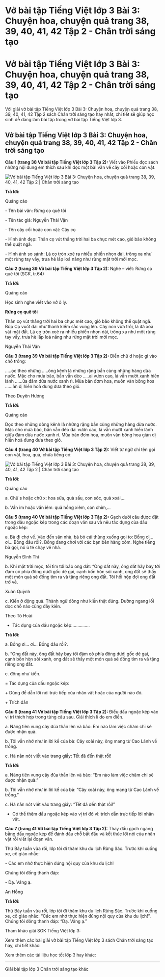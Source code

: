 # Vở bài tập Tiếng Việt lớp 3 Bài 3: Chuyện hoa, chuyện quả trang 38, 39, 40, 41, 42 Tập 2 - Chân trời sáng tạo

# Vở bài tập Tiếng Việt lớp 3 Bài 3: Chuyện hoa, chuyện quả trang 38, 39, 40, 41, 42 Tập 2 - Chân trời sáng tạo

Với giải vở bài tập Tiếng Việt lớp 3 Bài 3: Chuyện hoa, chuyện quả trang 38, 39, 40, 41, 42 Tập 2 sách Chân trời sáng tạo hay nhất, chi tiết sẽ giúp học sinh dễ dàng làm bài tập trong vở bài tập Tiếng Việt lớp 3.

## Vở bài tập Tiếng Việt lớp 3 Bài 3: Chuyện hoa, chuyện quả trang 38, 39, 40, 41, 42 Tập 2 - Chân trời sáng tạo

**Câu 1 (trang 38 Vở bài tập Tiếng Việt lớp 3 Tập 2):** Viết vào Phiếu đọc sách những nội dung em thích sau khi đọc một bài văn về cây cối hoặc con vật.

![Vở bài tập Tiếng Việt lớp 3 Bài 3: Chuyện hoa, chuyện quả trang 38, 39, 40, 41, 42 Tập 2 | Chân trời sáng tạo](https://vietjack.com/vbt-tieng-viet-3-ct/images/bai-3-chuyen-hoa-chuyen-qua.PNG)

**Trả lời:**

Quảng cáo

\- Tên bài văn: Rừng cọ quê tôi

\- Tên tác giả: Nguyễn Thái Vận

\- Tên cây cối hoặc con vật: Cây cọ

\- Hình ảnh đẹp: Thân cọ vút thẳng trời hai ba chục mét cao, gió bão không thể quật ngã.

\- Hình ảnh so sánh: Lá cọ tròn xoè ra nhiều phiến nhọn dài, trông xa như một rừng tay vẫy, trưa hè lấp loá nắng như rừng mặt trời mới mọc.

**Câu 2 (trang 39 Vở bài tập Tiếng Việt lớp 3 Tập 2):** Nghe – viết: Rừng cọ quê tôi (SGK, tr.64)

**Trả lời:**

Quảng cáo

Học sinh nghe viết vào vở ô ly.

**Rừng cọ quê tôi**

Thân cọ vút thẳng trời hai ba chục mét cao, gió bão không thể quật ngã. Búp Cọ vuốt dài như thanh kiếm sắc vung lên. Cây non vừa trồi, là đã xoà sát mặt đất. Lá cọ tròn xoè ra nhiều phiến nhọn dài, trông xa như một rừng tay vẫy, trưa hè lấp loá nắng như rừng mặt trời mới mọc.

Nguyễn Thái Vận

**Câu 3 (trang 39 Vở bài tập Tiếng Việt lớp 3 Tập 2):** Điền chữ d hoặc gi vào chỗ trống:

…..ọc theo những …..òng kênh là những rặng bần cùng những hàng dừa nước. Mặc cho mưa bão, bần vẫn dẻo …..ai vươn cao, lá vẫn mướt xanh hiền lành ……ữa đám dừa nước xanh rì. Mùa bản đơm hoa, muôn vàn bông hoa ……ản dị hiền hoà đung đưa theo gió.

Theo Duyên Hương

**Trả lời:**

Quảng cáo

Dọc theo những dòng kênh là những rặng bần cùng những hàng dừa nước. Mặc cho mưa bão, bần vẫn dẻo dai vươn cao, lá vẫn mướt xanh hiền lành giữa đám dừa nước xanh rì. Mùa bản đơm hoa, muôn vàn bông hoa giản dị hiền hoà đung đưa theo gió.

**Câu 4 (trang 40 Vở bài tập Tiếng Việt lớp 3 Tập 2):** Viết từ ngữ chỉ tên gọi con vật, hoa, quả, chứa tiếng có:

![Vở bài tập Tiếng Việt lớp 3 Bài 3: Chuyện hoa, chuyện quả trang 38, 39, 40, 41, 42 Tập 2 | Chân trời sáng tạo](https://vietjack.com/vbt-tieng-viet-3-ct/images/bai-3-chuyen-hoa-chuyen-qua-1.PNG)

**Trả lời:**

Quảng cáo

a. Chữ s hoặc chữ x: hoa sữa, quả sấu, con sóc, quả xoài,...

b. Vần im hoặc vần iêm: quả hồng xiêm, con chim,...

**Câu 5 (trang 40 Vở bài tập Tiếng Việt lớp 3 Tập 2):** Gạch dưới câu được đặt trong dấu ngoặc kép trong các đoạn văn sau và nêu tác dụng của dấu ngoặc kép:

a. Bà đi chợ về. Vào đến sân nhà, bà bỏ cái thùng xuống gọi to: Bống ơi... ơi... Bống đâu rồi?. Bống đang chơi với các bạn bên hàng xóm. Nghe tiếng bà gọi, nó ù té chạy về nhà.

Nguyễn Đình Thi

b. Khi mặt trời mọc, tôi tìm tới bảo ong đất: “Ong đất này, ông đất hãy bay tới đám cỏ phía đông dưới gốc dẻ gai, cạnh bốn hòn sỏi xanh, ong đất sẽ thấy một món quà sẽ đồng tìm ra và tặng riêng ong đất. Tôi hồi hộp đợi ong đất trở về.

Xuân Quỳnh 

c. Kiến ở động quả. Thành ngữ đông như kiến thật đúng. Đường ngang lối dọc chỗ nào cũng đầy kiến.

Theo Tô Hoài

* Tác dụng của dấu ngoặc kép:…………..

**Trả lời:**

a. Bống ơi... ơi... Bống đâu rồi?.

b. “Ong đất này, ông đất hãy bay tới đám cỏ phía đông dưới gốc dẻ gai, cạnh bốn hòn sỏi xanh, ong đất sẽ thấy một món quà sẽ đồng tìm ra và tặng riêng ong đất.

c. đông như kiến.

= Tác dụng của dấu ngoặc kép: 

\+ Dùng để dẫn lời nói trực tiếp của nhân vật hoặc của người nào đó.

\+ Trích dẫn 

**Câu 6 (trang 41 Vở bài tập Tiếng Việt lớp 3 Tập 2):** Điều dấu ngoặc kép vào vị trí thích hợp trong từng câu sau. Giải thích lí do em điền.

a. Nàng tiên vung cây đũa thần lên và bảo: Em nào làm việc chăm chỉ sẽ được nhận quà. 

b. Tôi vẫn nhớ như in lời kể của bà: Cây xoài này, ông mang từ Cao Lãnh về trồng. 

c. Hà nắn nót viết vào trang giấy: Tết đã đến thật rồi!

**Trả lời:**

a. Nàng tiên vung cây đũa thần lên và bảo: “Em nào làm việc chăm chỉ sẽ được nhận quà.”

b. Tôi vẫn nhớ như in lời kể của bà: “Cây xoài này, ông mang từ Cao Lãnh về trồng.”

c. Hà nắn nót viết vào trang giấy: “Tết đã đến thật rồi!”

* Có thể thêm dấu ngoặc kép vào vị trí đó vì: trích dẫn trực tiếp lời nhân vật.

**Câu 7 (trang 41 Vở bài tập Tiếng Việt lớp 3 Tập 2):** Thay dấu gạch ngang bằng dấu ngoặc kép để đánh dấu chỗ bắt đầu và kết thúc lời nói của nhân vật rồi viết lại đoạn văn.

Thứ Bảy tuần vừa rồi, lớp tôi đi thăm khu du lịch Rừng Sác. Trước khi xuống xe, cô giáo nhắc:

\- Các em nhớ thực hiện đúng nội quy của khu du lịch! 

Chúng tôi đồng thanh đáp: 

\- Dạ. Vâng ạ.

An Hồng 

**Trả lời:**

Thứ Bảy tuần vừa rồi, lớp tôi đi thăm khu du lịch Rừng Sác. Trước khi xuống xe, cô giáo nhắc: “Các em nhớ thực hiện đúng nội quy của khu du lịch!”. Chúng tôi đồng thanh đáp: “Dạ. Vâng ạ.”

Tham khảo giải SGK Tiếng Việt lớp 3:

Xem thêm các bài giải vở bài tập Tiếng Việt lớp 3 sách Chân trời sáng tạo hay, chi tiết khác:

Xem thêm các tài liệu học tốt lớp 3 hay khác:

* * *

Giải bài tập lớp 3 Chân trời sáng tạo khác
